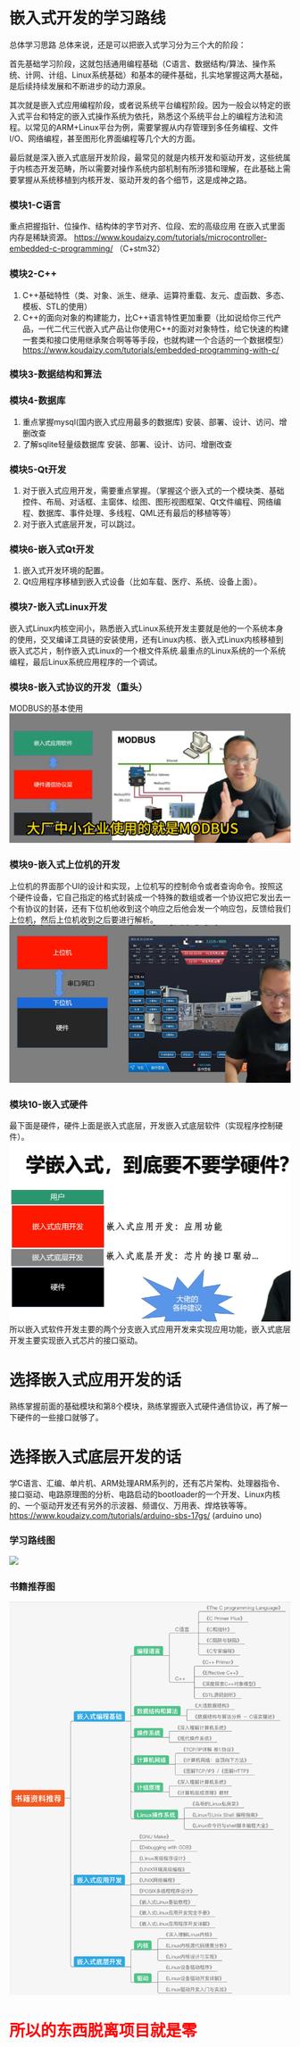 # 嵌入式开发的学习路线

总体学习思路
总体来说，还是可以把嵌入式学习分为三个大的阶段：

首先基础学习阶段，这就包括通用编程基础（C语言、数据结构/算法、操作系统、计网、计组、Linux系统基础）和基本的硬件基础，扎实地掌握这两大基础，是后续持续发展和不断进步的动力源泉。

其次就是嵌入式应用编程阶段，或者说系统平台编程阶段。因为一般会以特定的嵌入式平台和特定的嵌入式操作系统为依托，熟悉这个系统平台上的编程方法和流程。以常见的ARM+Linux平台为例，需要掌握从内存管理到多任务编程、文件I/O、网络编程，甚至图形化界面编程等几个大的方面。

最后就是深入嵌入式底层开发阶段，最常见的就是内核开发和驱动开发，这些统属于内核态开发范畴，所以需要对操作系统内部机制有所涉猎和理解，在此基础上需要掌握从系统移植到内核开发、驱动开发的各个细节，这是成神之路。
### 模块1-C语言
重点把握指针、位操作、结构体的字节对齐、位段、宏的高级应用
在嵌入式里面内存是稀缺资源。
https://www.koudaizy.com/tutorials/microcontroller-embedded-c-programming/
（C+stm32）
### 模块2-C++
1. C++基础特性（类、对象、派生、继承、运算符重载、友元、虚函数、多态、模板、STL的使用）
2. C++的面向对象的构建能力，比C++语言特性更加重要（比如说给你三代产品，一代二代三代嵌入式产品让你使用C++的面对对象特性，给它快速的构建一套类和接口使用继承聚合啊等等手段，也就构建一个合适的一个数据模型）
https://www.koudaizy.com/tutorials/embedded-programming-with-c/
### 模块3-数据结构和算法


### 模块4-数据库
1. 重点掌握mysql(国内嵌入式应用最多的数据库)
   安装、部署、设计、访问、增删改查
2. 了解sqlite轻量级数据库
   安装、部署、设计、访问、增删改查
### 模块5-Qt开发
1. 对于嵌入式应用开发，需要重点掌握。（掌握这个嵌入式的一个模块类、基础控件、布局、对话框、主窗体、绘图、图形视图框架、Qt文件编程、网络编程、数据库、事件处理、多线程、QML还有最后的移植等等）
2. 对于嵌入式底层开发，可以跳过。
### 模块6-嵌入式Qt开发
1. 嵌入式开发环境的配置。
2. Qt应用程序移植到嵌入式设备（比如车载、医疗、系统、设备上面）。
### 模块7-嵌入式Linux开发
嵌入式Linux内核空间小，熟悉嵌入式Linux系统开发主要就是他的一个系统本身的使用，交叉编译工具链的安装使用，还有Linux内核、嵌入式Linux内核移植到嵌入式芯片，制作嵌入式Linux的一个根文件系统.最重点的Linux系统的一个系统编程，最后Linux系统应用程序的一个调试。
### 模块8-嵌入式协议的开发（重头）
MODBUS的基本使用
![](2024-06-20-23-00-02.png)
### 模块9-嵌入式上位机的开发
上位机的界面那个UI的设计和实现，上位机写的控制命令或者查询命令。按照这个硬件设备，它自己指定的格式封装成一个特殊的数组或者一个协议把它发出去一个有协议的封装，还有下位机他收到这个响应之后他会发一个响应包，反馈给我们上位机，然后上位机收到之后要进行解析。
![](2024-06-20-23-01-59.png)
### 模块10-嵌入式硬件
最下面是硬件，硬件上面是嵌入式底层，开发嵌入式底层软件（实现程序控制硬件）。
![](2024-06-20-23-09-07.png)
所以嵌入式软件开发主要的两个分支嵌入式应用开发来实现应用功能，嵌入式底层开发主要实现嵌入式芯片的接口驱动。
# 选择嵌入式应用开发的话
熟练掌握前面的基础模块和第8个模块，熟练掌握嵌入式硬件通信协议，再了解一下硬件的一些接口就够了。
# 选择嵌入式底层开发的话
学C语言、汇编、单片机、ARM处理ARM系列的，还有芯片架构、处理器指令、接口驱动、电路原理图的分析、电路启动的bootloader的一个开发、Linux内核的、一个驱动开发还有另外的示波器、频谱仪、万用表、焊烙铁等等。
https://www.koudaizy.com/tutorials/arduino-sbs-17gs/
(arduino uno)
### 学习路线图
![](2024-06-20-23-28-40.png)
### 书籍推荐图
![](2024-06-20-23-29-55.png)
# <font color=red>所以的东西脱离项目就是零</font>